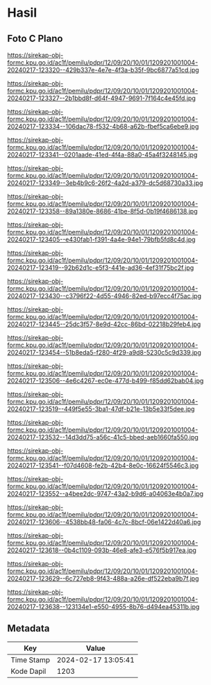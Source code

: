 # Hasil

## Foto C Plano

https://sirekap-obj-formc.kpu.go.id/ac1f/pemilu/pdpr/12/09/20/10/01/1209201001004-20240217-123320--429b337e-4e7e-4f3a-b35f-9bc6877a51cd.jpg

https://sirekap-obj-formc.kpu.go.id/ac1f/pemilu/pdpr/12/09/20/10/01/1209201001004-20240217-123327--2b1bbd8f-d64f-4947-9691-7f164c4e45fd.jpg

https://sirekap-obj-formc.kpu.go.id/ac1f/pemilu/pdpr/12/09/20/10/01/1209201001004-20240217-123334--106dac78-f532-4b68-a62b-fbef5ca6ebe9.jpg

https://sirekap-obj-formc.kpu.go.id/ac1f/pemilu/pdpr/12/09/20/10/01/1209201001004-20240217-123341--0201aade-41ed-4f4a-88a0-45a4f3248145.jpg

https://sirekap-obj-formc.kpu.go.id/ac1f/pemilu/pdpr/12/09/20/10/01/1209201001004-20240217-123349--3eb4b9c6-26f2-4a2d-a379-dc5d68730a33.jpg

https://sirekap-obj-formc.kpu.go.id/ac1f/pemilu/pdpr/12/09/20/10/01/1209201001004-20240217-123358--89a1380e-8686-41be-8f5d-0b19f4686138.jpg

https://sirekap-obj-formc.kpu.go.id/ac1f/pemilu/pdpr/12/09/20/10/01/1209201001004-20240217-123405--e430fab1-f391-4a4e-94e1-79bfb5fd8c4d.jpg

https://sirekap-obj-formc.kpu.go.id/ac1f/pemilu/pdpr/12/09/20/10/01/1209201001004-20240217-123419--92b62d1c-e5f3-441e-ad36-4ef31f75bc2f.jpg

https://sirekap-obj-formc.kpu.go.id/ac1f/pemilu/pdpr/12/09/20/10/01/1209201001004-20240217-123430--c3796f22-4d55-4946-82ed-b97ecc4f75ac.jpg

https://sirekap-obj-formc.kpu.go.id/ac1f/pemilu/pdpr/12/09/20/10/01/1209201001004-20240217-123445--25dc3f57-8e9d-42cc-86bd-02218b29feb4.jpg

https://sirekap-obj-formc.kpu.go.id/ac1f/pemilu/pdpr/12/09/20/10/01/1209201001004-20240217-123454--51b8eda5-f280-4f29-a9d8-5230c5c9d339.jpg

https://sirekap-obj-formc.kpu.go.id/ac1f/pemilu/pdpr/12/09/20/10/01/1209201001004-20240217-123506--4e6c4267-ec0e-477d-b499-f85dd62bab04.jpg

https://sirekap-obj-formc.kpu.go.id/ac1f/pemilu/pdpr/12/09/20/10/01/1209201001004-20240217-123519--449f5e55-3ba1-47df-b21e-13b5e33f5dee.jpg

https://sirekap-obj-formc.kpu.go.id/ac1f/pemilu/pdpr/12/09/20/10/01/1209201001004-20240217-123532--14d3dd75-a56c-41c5-bbed-aeb1660fa550.jpg

https://sirekap-obj-formc.kpu.go.id/ac1f/pemilu/pdpr/12/09/20/10/01/1209201001004-20240217-123541--f07d4608-fe2b-42b4-8e0c-16624f5546c3.jpg

https://sirekap-obj-formc.kpu.go.id/ac1f/pemilu/pdpr/12/09/20/10/01/1209201001004-20240217-123552--a4bee2dc-9747-43a2-b9d6-a04063e4b0a7.jpg

https://sirekap-obj-formc.kpu.go.id/ac1f/pemilu/pdpr/12/09/20/10/01/1209201001004-20240217-123606--4538bb48-fa06-4c7c-8bcf-06e1422d40a6.jpg

https://sirekap-obj-formc.kpu.go.id/ac1f/pemilu/pdpr/12/09/20/10/01/1209201001004-20240217-123618--0b4c1109-093b-46e8-afe3-e576f5b917ea.jpg

https://sirekap-obj-formc.kpu.go.id/ac1f/pemilu/pdpr/12/09/20/10/01/1209201001004-20240217-123629--6c727eb8-9f43-488a-a26e-df522eba9b7f.jpg

https://sirekap-obj-formc.kpu.go.id/ac1f/pemilu/pdpr/12/09/20/10/01/1209201001004-20240217-123638--123134e1-e550-4955-8b76-d494ea45311b.jpg


## Metadata

| Key        | Value               |
| ---------- | ------------------- |
| Time Stamp | 2024-02-17 13:05:41 |
| Kode Dapil | 1203                |




